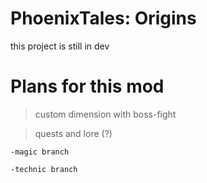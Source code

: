 # PhoenixTales: Origins
this project is still in dev

# Plans for this mod
>custom dimension with boss-fight

>quests and lore (?)
  																			
    -magic branch 
  
    -technic branch

